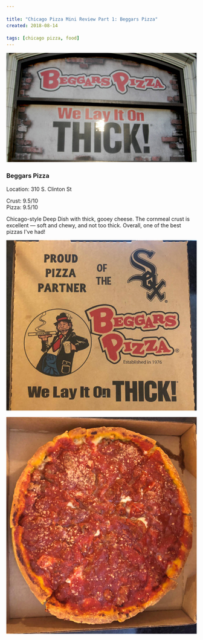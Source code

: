 ```yaml
---

title: "Chicago Pizza Mini Review Part 1: Beggars Pizza"
created: 2018-08-14

tags: [chicago pizza, food]
---
```


![Beggars Pizza](chicago_pizza/beggars1.jpg)


### Beggars Pizza
Location: 310 S. Clinton St

Crust: 9.5/10<br/>
Pizza: 9.5/10

Chicago-style Deep Dish with thick, gooey cheese. The cornmeal crust
is excellent — soft and chewy, and not too thick. Overall, one of the best
pizzas I've had!

![Beggars Pizza](chicago_pizza/beggars2.jpg)

![Beggars Pizza](chicago_pizza/beggars3.jpg)

